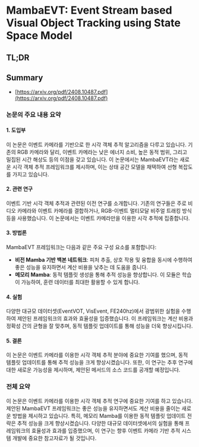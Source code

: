 # MambaEVT: Event Stream based Visual Object Tracking using State Space Model
## TL;DR
## Summary
- [https://arxiv.org/pdf/2408.10487.pdf](https://arxiv.org/pdf/2408.10487.pdf)

### 논문의 주요 내용 요약

#### 1. 도입부
이 논문은 이벤트 카메라를 기반으로 한 시각 객체 추적 알고리즘을 다루고 있습니다. 기존의 RGB 카메라와 달리, 이벤트 카메라는 낮은 에너지 소비, 높은 동적 범위, 그리고 밀집된 시간 해상도 등의 이점을 갖고 있습니다. 이 논문에서는 MambaEVT라는 새로운 시각 객체 추적 프레임워크를 제시하며, 이는 상태 공간 모델을 채택하여 선형 복잡도를 가지고 있습니다.

#### 2. 관련 연구
이벤트 기반 시각 객체 추적과 관련된 이전 연구를 소개합니다. 기존의 연구들은 주로 비디오 카메라와 이벤트 카메라를 결합하거나, RGB-이벤트 멀티모달 비주얼 트래킹 방식 등을 사용했습니다. 이 논문에서는 이벤트 카메라만을 이용한 시각 추적에 집중합니다.

#### 3. 방법론
MambaEVT 프레임워크는 다음과 같은 주요 구성 요소를 포함합니다:
- **비전 Mamba 기반 백본 네트워크**: 피처 추출, 상호 작용 및 융합을 동시에 수행하여 좋은 성능을 유지하면서 계산 비용을 낮추는 데 도움을 줍니다.
- **메모리 Mamba**: 동적 템플릿 생성을 통해 추적 성능을 향상합니다. 이 모듈은 학습이 가능하여, 훈련 데이터를 최대한 활용할 수 있게 합니다.

#### 4. 실험
다양한 대규모 데이터셋(EventVOT, VisEvent, FE240hz)에서 광범위한 실험을 수행하여 제안된 프레임워크의 효과와 효율성을 입증했습니다. 이 프레임워크는 계산 비용과 정확성 간의 균형을 잘 맞추며, 동적 템플릿 업데이트를 통해 성능을 더욱 향상시킵니다.

#### 5. 결론
이 논문은 이벤트 카메라를 이용한 시각 객체 추적 분야에 중요한 기여를 했으며, 동적 템플릿 업데이트를 통해 추적 성능을 크게 향상시켰습니다. 또한, 이 연구는 추후 연구에 대한 새로운 가능성을 제시하며, 제안된 메서드의 소스 코드를 공개할 예정입니다.

### 전체 요약
이 논문은 이벤트 카메라를 이용한 시각 객체 추적 연구에 중요한 기여를 하고 있습니다. 제안된 MambaEVT 프레임워크는 좋은 성능을 유지하면서도 계산 비용을 줄이는 새로운 방법을 제시하고 있습니다. 특히, 메모리 Mamba를 이용한 동적 템플릿 업데이트 전략은 추적 성능을 크게 향상시켰습니다. 다양한 대규모 데이터셋에서의 실험을 통해 프레임워크의 효율성과 효과를 입증했으며, 이 연구는 향후 이벤트 카메라 기반 추적 시스템 개발에 중요한 참고자료가 될 것입니다.